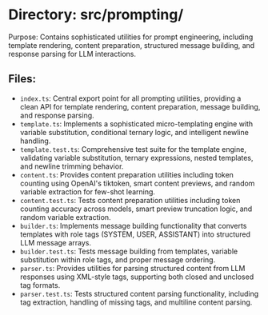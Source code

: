 # Directory: src/prompting/

Purpose: Contains sophisticated utilities for prompt engineering, including template rendering, content preparation, structured message building, and response parsing for LLM interactions.

## Files:

- `index.ts`: Central export point for all prompting utilities, providing a clean API for template rendering, content preparation, message building, and response parsing.
- `template.ts`: Implements a sophisticated micro-templating engine with variable substitution, conditional ternary logic, and intelligent newline handling.
- `template.test.ts`: Comprehensive test suite for the template engine, validating variable substitution, ternary expressions, nested templates, and newline trimming behavior.
- `content.ts`: Provides content preparation utilities including token counting using OpenAI's tiktoken, smart content previews, and random variable extraction for few-shot learning.
- `content.test.ts`: Tests content preparation utilities including token counting accuracy across models, smart preview truncation logic, and random variable extraction.
- `builder.ts`: Implements message building functionality that converts templates with role tags (SYSTEM, USER, ASSISTANT) into structured LLM message arrays.
- `builder.test.ts`: Tests message building from templates, variable substitution within role tags, and proper message ordering.
- `parser.ts`: Provides utilities for parsing structured content from LLM responses using XML-style tags, supporting both closed and unclosed tag formats.
- `parser.test.ts`: Tests structured content parsing functionality, including tag extraction, handling of missing tags, and multiline content parsing.